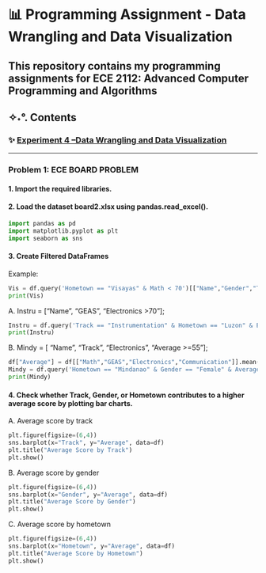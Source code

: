 # 📊 Programming Assignment - Data Wrangling and Data Visualization

This repository contains my programming assignments for **ECE 2112: Advanced Computer Programming and Algorithms**
---

## ✧˖°. Contents

### ✨ [Experiment 4 –Data Wrangling and Data Visualization](Experiment-4.ipynb)  

---

### Problem 1: ECE BOARD PROBLEM

#### 1. Import the required libraries.

#### 2. Load the dataset board2.xlsx using pandas.read_excel().


```python
import pandas as pd
import matplotlib.pyplot as plt
import seaborn as sns
```
#### 3. Create Filtered DataFrames
   Example:
```python
Vis = df.query('Hometown == "Visayas" & Math < 70')[["Name","Gender","Track","Math"]]
print(Vis)
```
  A.  Instru = [“Name”, “GEAS”, “Electronics >70”];
```python
Instru = df.query('Track == "Instrumentation" & Hometown == "Luzon" & Electronics > 70')[["Name","GEAS","Electronics"]]
print(Instru)
```
  B.  Mindy = [ “Name”, “Track”, “Electronics”, “Average >=55”]; 
```python
df["Average"] = df[["Math","GEAS","Electronics","Communication"]].mean(axis=1)
Mindy = df.query('Hometown == "Mindanao" & Gender == "Female" & Average >= 55')[["Name","Track","Electronics","Average"]]
print(Mindy)
```
#### 4. Check whether Track, Gender, or Hometown contributes to a higher average score by plotting bar charts.

A. Average score by track
```python
plt.figure(figsize=(6,4))
sns.barplot(x="Track", y="Average", data=df)
plt.title("Average Score by Track")
plt.show()

```
  B. Average score by gender
```python
plt.figure(figsize=(6,4))
sns.barplot(x="Gender", y="Average", data=df)
plt.title("Average Score by Gender")
plt.show()

```  
  C. Average score by hometown
```python
plt.figure(figsize=(6,4))
sns.barplot(x="Hometown", y="Average", data=df)
plt.title("Average Score by Hometown")
plt.show()
```
